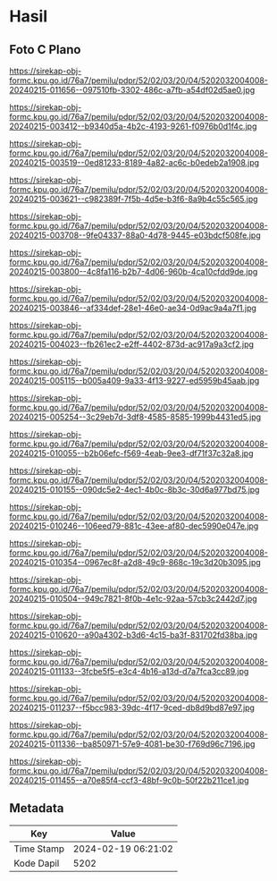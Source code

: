 # Hasil

## Foto C Plano

https://sirekap-obj-formc.kpu.go.id/76a7/pemilu/pdpr/52/02/03/20/04/5202032004008-20240215-011656--097510fb-3302-486c-a7fb-a54df02d5ae0.jpg

https://sirekap-obj-formc.kpu.go.id/76a7/pemilu/pdpr/52/02/03/20/04/5202032004008-20240215-003412--b9340d5a-4b2c-4193-9261-f0976b0d1f4c.jpg

https://sirekap-obj-formc.kpu.go.id/76a7/pemilu/pdpr/52/02/03/20/04/5202032004008-20240215-003519--0ed81233-8189-4a82-ac6c-b0edeb2a1908.jpg

https://sirekap-obj-formc.kpu.go.id/76a7/pemilu/pdpr/52/02/03/20/04/5202032004008-20240215-003621--c982389f-7f5b-4d5e-b3f6-8a9b4c55c565.jpg

https://sirekap-obj-formc.kpu.go.id/76a7/pemilu/pdpr/52/02/03/20/04/5202032004008-20240215-003708--9fe04337-88a0-4d78-9445-e03bdcf508fe.jpg

https://sirekap-obj-formc.kpu.go.id/76a7/pemilu/pdpr/52/02/03/20/04/5202032004008-20240215-003800--4c8fa116-b2b7-4d06-960b-4ca10cfdd9de.jpg

https://sirekap-obj-formc.kpu.go.id/76a7/pemilu/pdpr/52/02/03/20/04/5202032004008-20240215-003846--af334def-28e1-46e0-ae34-0d9ac9a4a7f1.jpg

https://sirekap-obj-formc.kpu.go.id/76a7/pemilu/pdpr/52/02/03/20/04/5202032004008-20240215-004023--fb261ec2-e2ff-4402-873d-ac917a9a3cf2.jpg

https://sirekap-obj-formc.kpu.go.id/76a7/pemilu/pdpr/52/02/03/20/04/5202032004008-20240215-005115--b005a409-9a33-4f13-9227-ed5959b45aab.jpg

https://sirekap-obj-formc.kpu.go.id/76a7/pemilu/pdpr/52/02/03/20/04/5202032004008-20240215-005254--3c29eb7d-3df8-4585-8585-1999b4431ed5.jpg

https://sirekap-obj-formc.kpu.go.id/76a7/pemilu/pdpr/52/02/03/20/04/5202032004008-20240215-010055--b2b06efc-f569-4eab-9ee3-df71f37c32a8.jpg

https://sirekap-obj-formc.kpu.go.id/76a7/pemilu/pdpr/52/02/03/20/04/5202032004008-20240215-010155--090dc5e2-4ec1-4b0c-8b3c-30d6a977bd75.jpg

https://sirekap-obj-formc.kpu.go.id/76a7/pemilu/pdpr/52/02/03/20/04/5202032004008-20240215-010246--106eed79-881c-43ee-af80-dec5990e047e.jpg

https://sirekap-obj-formc.kpu.go.id/76a7/pemilu/pdpr/52/02/03/20/04/5202032004008-20240215-010354--0967ec8f-a2d8-49c9-868c-19c3d20b3095.jpg

https://sirekap-obj-formc.kpu.go.id/76a7/pemilu/pdpr/52/02/03/20/04/5202032004008-20240215-010504--949c7821-8f0b-4e1c-92aa-57cb3c2442d7.jpg

https://sirekap-obj-formc.kpu.go.id/76a7/pemilu/pdpr/52/02/03/20/04/5202032004008-20240215-010620--a90a4302-b3d6-4c15-ba3f-831702fd38ba.jpg

https://sirekap-obj-formc.kpu.go.id/76a7/pemilu/pdpr/52/02/03/20/04/5202032004008-20240215-011133--3fcbe5f5-e3c4-4b16-a13d-d7a7fca3cc89.jpg

https://sirekap-obj-formc.kpu.go.id/76a7/pemilu/pdpr/52/02/03/20/04/5202032004008-20240215-011237--f5bcc983-39dc-4f17-9ced-db8d9bd87e97.jpg

https://sirekap-obj-formc.kpu.go.id/76a7/pemilu/pdpr/52/02/03/20/04/5202032004008-20240215-011336--ba850971-57e9-4081-be30-f769d96c7196.jpg

https://sirekap-obj-formc.kpu.go.id/76a7/pemilu/pdpr/52/02/03/20/04/5202032004008-20240215-011455--a70e85f4-ccf3-48bf-9c0b-50f22b211ce1.jpg


## Metadata

| Key        | Value               |
| ---------- | ------------------- |
| Time Stamp | 2024-02-19 06:21:02 |
| Kode Dapil | 5202                |



